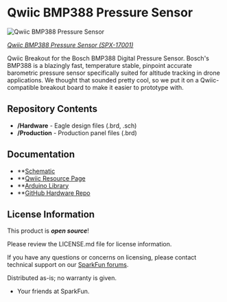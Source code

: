 Qwiic BMP388 Pressure Sensor
=======================================
![Qwiic BMP388 Pressure Sensor](https://cdn.sparkfun.com/assets/parts/1/5/9/4/2/17001-Qwiic_BMP388_Pressure_Sensor-01.jpg)

[*Qwiic BMP388 Pressure Sensor (SPX-17001)*](https://www.sparkfun.com/products/17001)

Qwiic Breakout for the Bosch BMP388 Digital Pressure Sensor. Bosch's BMP388 is a blazingly fast, temperature stable, pinpoint accurate barometric pressure sensor specifically suited for altitude tracking in drone applications. We thought that sounded pretty cool, so we put it on a Qwiic-compatible breakout board to make it easier to prototype with.


Repository Contents
-------------------

* **/Hardware** - Eagle design files (.brd, .sch)
* **/Production** - Production panel files (.brd)

Documentation
------------

* **[Schematic](https://cdn.sparkfun.com/assets/6/c/e/8/b/Qwiic_BMP388_Pressure_Sensor.pdf)
* **[Qwiic Resource Page](https://www.sparkfun.com/qwiic)
* **[Arduino Library](https://github.com/MartinL1/BMP388_DEV)
* **[GitHub Hardware Repo](https://github.com/sparkfunX/Qwiic_BMP388_Pressure_Sensor)

License Information
-------------------

This product is _**open source**_! 

Please review the LICENSE.md file for license information. 

If you have any questions or concerns on licensing, please contact technical support on our [SparkFun forums](https://forum.sparkfun.com/viewforum.php?f=152).

Distributed as-is; no warranty is given.

- Your friends at SparkFun.